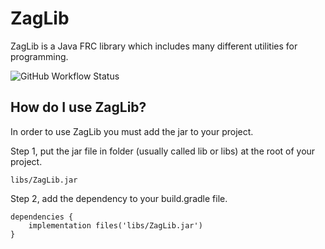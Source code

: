 # ZagLib
ZagLib is a Java FRC library which includes many different utilities for programming.

![GitHub Workflow Status](https://img.shields.io/github/workflow/status/zagdrath/ZagLib/Java%20CI?label=ZagLib%20Build&logo=github)

## How do I use ZagLib?
In order to use ZagLib you must add the jar to your project.

Step 1, put the jar file in folder (usually called lib or libs) at the root of your project.
```
libs/ZagLib.jar
```

Step 2, add the dependency to your build.gradle file.
```
dependencies {
    implementation files('libs/ZagLib.jar')
}
```
